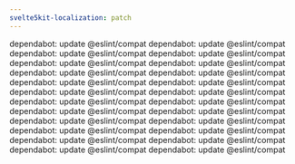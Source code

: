```yaml
---
svelte5kit-localization: patch
---
```


dependabot: update @eslint/compat
dependabot: update @eslint/compat
dependabot: update @eslint/compat
dependabot: update @eslint/compat
dependabot: update @eslint/compat
dependabot: update @eslint/compat
dependabot: update @eslint/compat
dependabot: update @eslint/compat
dependabot: update @eslint/compat
dependabot: update @eslint/compat
dependabot: update @eslint/compat
dependabot: update @eslint/compat
dependabot: update @eslint/compat
dependabot: update @eslint/compat
dependabot: update @eslint/compat
dependabot: update @eslint/compat
dependabot: update @eslint/compat
dependabot: update @eslint/compat
dependabot: update @eslint/compat
dependabot: update @eslint/compat
dependabot: update @eslint/compat
dependabot: update @eslint/compat
dependabot: update @eslint/compat
dependabot: update @eslint/compat
